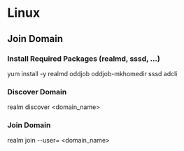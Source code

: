 # Linux

## Join Domain

### Install Required Packages (realmd, sssd, ...)

yum install -y realmd oddjob oddjob-mkhomedir sssd adcli

### Discover Domain

realm discover <domain_name>

### Join Domain

realm join --user=<username> <domain_name>
